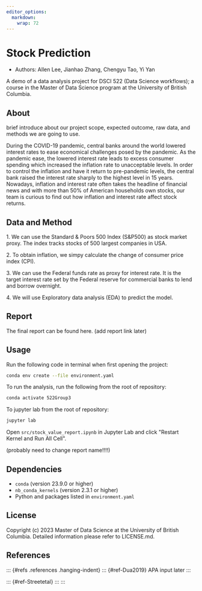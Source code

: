 ```yaml
---
editor_options: 
  markdown: 
    wrap: 72
---
```


# Stock Prediction

-   Authors: Allen Lee, Jianhao Zhang, Chengyu Tao, Yi Yan

A demo of a data analysis project for DSCI 522 (Data Science workflows);
a course in the Master of Data Science program at the University of
British Columbia.

## About

brief introduce about our project scope, expected outcome, raw data, and
methods we are going to use.

During the COVID-19 pandemic, central banks around the world lowered
interest rates to ease economical challenges posed by the pandemic. As
the pandemic ease, the lowered interest rate leads to excess consumer
spending which increased the inflation rate to unacceptable levels. In
order to control the inflation and have it return to pre-pandemic
levels, the central bank raised the interest rate sharply to the highest
level in 15 years. Nowadays, inflation and interest rate often takes the
headline of financial news and with more than 50% of American households
own stocks, our team is curious to find out how inflation and interest
rate affect stock returns.

## Data and Method

1\. We can use the Standard & Poors 500 Index (S&P500) as stock market
proxy. The index tracks stocks of 500 largest companies in USA.

2\. To obtain inflation, we simpy calculate the change of consumer price
index (CPI).

3\. We can use the Federal funds rate as proxy for interest rate. It is
the target interest rate set by the Federal reserve for commercial banks
to lend and borrow overnight.

4\. We will use Exploratory data analysis (EDA) to predict the model.

## Report

The final report can be found here. (add report link later)

## Usage

Run the following code in terminal when first opening the project:

``` bash
conda env create --file environment.yaml
```

To run the analysis, run the following from the root of repository:

``` bash
conda activate 522Group3
```

To jupyter lab from the root of repository:

``` bash
jupyter lab 
```

Open `src/stock_value_report.ipynb` in Jupyter Lab and click "Restart
Kernel and Run All Cell".

(probably need to change report name!!!!)

## Dependencies

-   `conda` (version 23.9.0 or higher)
-   `nb_conda_kernels` (version 2.3.1 or higher)
-   Python and packages listed in `environment.yaml`

## License

Copyright (c) 2023 Master of Data Science at the University of British
Columbia. Detailed information please refer to LICENSE.md.

## References

::: {#refs .references .hanging-indent}
::: {#ref-Dua2019}
APA input later
:::

::: {#ref-Streetetal}
:::
:::
